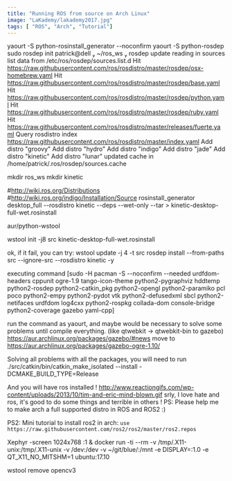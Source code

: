 ```yaml
---
title: "Running ROS from source on Arch Linux"
image: "LaKademy/lakademy2017.jpg"
tags: [ "ROS", "Arch", "Tutorial"]
---
```



yaourt -S python-rosinstall_generator --noconfirm
yaourt -S python-rosdep
 sudo rosdep init
 patrick@dell  ~/ros_ws  rosdep update
reading in sources list data from /etc/ros/rosdep/sources.list.d
Hit https://raw.githubusercontent.com/ros/rosdistro/master/rosdep/osx-homebrew.yaml
Hit https://raw.githubusercontent.com/ros/rosdistro/master/rosdep/base.yaml
Hit https://raw.githubusercontent.com/ros/rosdistro/master/rosdep/python.yaml
Hit https://raw.githubusercontent.com/ros/rosdistro/master/rosdep/ruby.yaml
Hit https://raw.githubusercontent.com/ros/rosdistro/master/releases/fuerte.yaml
Query rosdistro index https://raw.githubusercontent.com/ros/rosdistro/master/index.yaml
Add distro "groovy"
Add distro "hydro"
Add distro "indigo"
Add distro "jade"
Add distro "kinetic"
Add distro "lunar"
updated cache in /home/patrick/.ros/rosdep/sources.cache

mkdir ros_ws
mkdir kinetic

#http://wiki.ros.org/Distributions
#http://wiki.ros.org/indigo/Installation/Source
rosinstall_generator desktop_full --rosdistro kinetic --deps --wet-only --tar > kinetic-desktop-full-wet.rosinstall

aur/python-wstool

wstool init -j8 src kinetic-desktop-full-wet.rosinstall

ok, if it fail, you can try: wstool update -j 4 -t src
rosdep install --from-paths src --ignore-src --rosdistro kinetic -y

executing command [sudo -H pacman -S --noconfirm --needed urdfdom-headers cppunit ogre-1.9 tango-icon-theme python2-pygraphviz hddtemp python2-rosdep python2-catkin_pkg python2-opengl python2-paramiko pcl poco python2-empy python2-pydot vtk python2-defusedxml sbcl python2-netifaces urdfdom log4cxx python2-rospkg collada-dom console-bridge python2-coverage gazebo yaml-cpp]

run the command as yaourt, and maybe would be necessary to solve some problems until compile everything. (like qtwebkit -> qtwebkit-bin to gazebo)
https://aur.archlinux.org/packages/gazebo/#news
move to https://aur.archlinux.org/packages/gazebo-ogre-1.10/



Solving all problems with all the packages, you will need to run
./src/catkin/bin/catkin_make_isolated --install -DCMAKE_BUILD_TYPE=Release



And you will have ros installed !
http://www.reactiongifs.com/wp-content/uploads/2013/10/tim-and-eric-mind-blown.gif
srly, I love hate and ros, it's good to do some things and terrible in others !
PS: Please help me to make arch a full supported distro in ROS and ROS2 :)

PS2: Mini tutorial to install ros2 in arch: `use https://raw.githubusercontent.com/ros2/ros2/master/ros2.repos`


Xephyr -screen 1024x768 :1 &
docker run -ti --rm -v /tmp/.X11-unix:/tmp/.X11-unix -v /dev:/dev -v ~/git/blue/:/mnt -e DISPLAY=:1.0 -e QT_X11_NO_MITSHM=1 ubuntu:17.10

wstool remove opencv3
